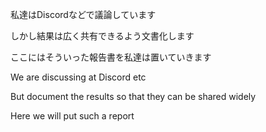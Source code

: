 私達はDiscordなどで議論しています

しかし結果は広く共有できるよう文書化します

ここにはそういった報告書を私達は置いていきます

We are discussing at Discord etc

But document the results so that they can be shared widely

Here we will put such a report
